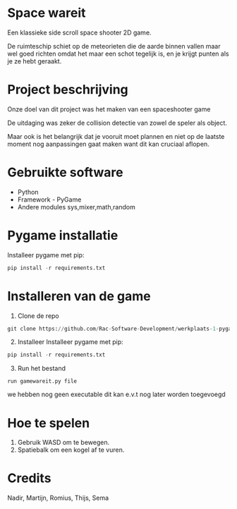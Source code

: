 # Space wareit

Een klassieke side scroll space shooter 2D game.

De ruimteschip schiet op de meteorieten die de aarde binnen vallen maar wel goed richten omdat het maar een schot tegelijk is, en je krijgt punten als je ze hebt geraakt.

# Project beschrijving

Onze doel van dit project was het maken van een spaceshooter game 

De uitdaging was zeker de collision detectie van zowel de speler als object.

Maar ook is het belangrijk dat je vooruit moet plannen en niet op de laatste moment nog aanpassingen gaat maken want dit kan cruciaal aflopen.

# Gebruikte software

* Python
* Framework - PyGame
* Andere modules sys,mixer,math,random

# Pygame installatie

Installeer pygame met pip:
    
```python
pip install -r requirements.txt
```
# Installeren van de game

1. Clone de repo 

```python
git clone https://github.com/Rac-Software-Development/werkplaats-1-pygame-wareit
```

2. Installeer 
Installeer pygame met pip:

```python
pip install -r requirements.txt
```

3. Run het bestand
```
run gamewareit.py file
```

we hebben nog geen executable dit kan e.v.t nog later worden toegevoegd

# Hoe te spelen

1. Gebruik WASD om te bewegen.
2. Spatiebalk om een kogel af te vuren. 

# Credits

Nadir, Martijn, Romius, Thijs, Sema
